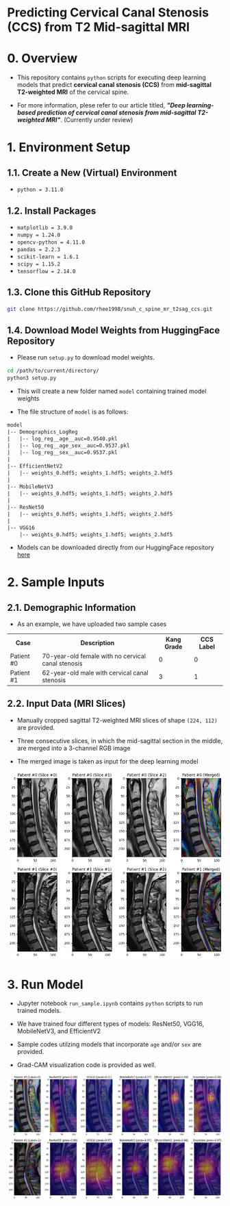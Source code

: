 # **Predicting Cervical Canal Stenosis (CCS) from T2 Mid-sagittal MRI**

# **0. Overview**

* This repository contains `python` scripts for executing deep learning models that predict **cervical canal stenosis (CCS)** from **mid-sagittal T2-weighted MRI** of the cervical spine.

* For more information, plese refer to our article titled, ***"Deep learning-based prediction of cervical canal stenosis from mid-sagittal T2-weighted MRI"***. (Currently under review)


# **1. Environment Setup**
## **1.1. Create a New (Virtual) Environment**
* `python = 3.11.0`

## **1.2. Install Packages**
* `matplotlib = 3.9.0`
* `numpy = 1.24.0`
* `opencv-python = 4.11.0`
* `pandas = 2.2.3`
* `scikit-learn = 1.6.1`
* `scipy = 1.15.2`
* `tensorflow = 2.14.0`

## **1.3. Clone this GitHub Repository**

```bash
git clone https://github.com/rhee1998/snuh_c_spine_mr_t2sag_ccs.git
```

## **1.4. Download Model Weights from HuggingFace Repository**

* Please run `setup.py` to download model weights.
```bash
cd /path/to/current/directory/
python3 setup.py
```

* This will create a new folder named `model` containing trained model weights

* The file structure of `model` is as follows:
```text
model
|-- Demographics_LogReg
|   |-- log_reg__age__auc=0.9540.pkl
|   |-- log_reg__age_sex__auc=0.9537.pkl
|   |-- log_reg__sex__auc=0.9537.pkl
|
|-- EfficientNetV2
|   |-- weights_0.hdf5; weights_1.hdf5; weights_2.hdf5
|
|-- MobileNetV3
|   |-- weights_0.hdf5; weights_1.hdf5; weights_2.hdf5
|
|-- ResNet50
|   |-- weights_0.hdf5; weights_1.hdf5; weights_2.hdf5
|
|-- VGG16
    |-- weights_0.hdf5; weights_1.hdf5; weights_2.hdf5
```

* Models can be downloaded directly from our HuggingFace repository [here](https://huggingface.co/rhee1998/snuh_c_spine_mr_t2sag_ccs/tree/main)

# **2. Sample Inputs**
## **2.1. Demographic Information**
* As an example, we have uploaded two sample cases

<table>
    <tr>
        <th style="background-color": #f0f0f0;">Case</th>
        <th style="background-color": #f0f0f0;">Description</th>
        <th style="background-color": #f0f0f0;">Kang Grade</th>
        <th style="background-color": #f0f0f0;">CCS Label</th>
    </tr>
    <tr></tr>
    <tr>
        <td>Patient #0</td>
        <td>70-year-old female with no cervical canal stenosis</td>
        <td>0</td>
        <td>0</td>
    </tr>
    <tr></tr>
    <tr>
        <td>Patient #1</td>
        <td>62-year-old male with cervical canal stenosis</td>
        <td>3</td>
        <td>1</td>
    </tr>
</table>

## **2.2. Input Data (MRI Slices)**

* Manually cropped sagittal T2-weighted MRI slices of shape `(224, 112)` are provided.

* Three consecutive slices, in which the mid-sagittal section in the middle, are merged into a 3-channel RGB image

* The merged image is taken as input for the deep learning model

![](images/sample_inputs.png)


# **3. Run Model**

* Jupyter notebook `run_sample.ipynb` contains `python` scripts to run trained models.

* We have trained four different types of models: ResNet50, VGG16, MobileNetV3, and EfficientV2

* Sample codes utilzing models that incorporate `age` and/or `sex` are provided.

* Grad-CAM visualization code is provided as well.

![](images/results_grad_cam.png)
